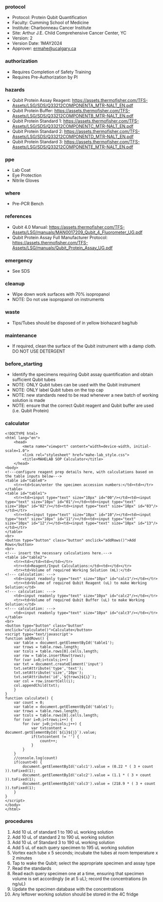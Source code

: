### protocol
- Protocol: Protein Qubit Quantification
- Faculty: Cumming School of Medicine
- Institute: Charbonneau Cancer Institute
- Site: Arthur J.E. Child Comprehensive Cancer Center, YC
- Version: 2
- Version Date: 1MAY2024
- Approver: ermahe@ucalgary.ca

### authorization
- Requires Completion of Safety Training
- Requires Pre-Authorization by PI

### hazards
- Qubit Protein Assay Reagent: https://assets.thermofisher.com/TFS-Assets/LSG/SDS/Q33212COMPONENTA_MTR-NALT_EN.pdf
- Qubit Protein Buffer: https://assets.thermofisher.com/TFS-Assets/LSG/SDS/Q33212COMPONENTB_MTR-NALT_EN.pdf
- Qubit Protein Standard 1: https://assets.thermofisher.com/TFS-Assets/LSG/SDS/Q33212COMPONENTC_MTR-NALT_EN.pdf
- Qubit Protein Standard 2: https://assets.thermofisher.com/TFS-Assets/LSG/SDS/Q33212COMPONENTD_MTR-NALT_EN.pdf
- Qubit Protein Standard 3: https://assets.thermofisher.com/TFS-Assets/LSG/SDS/Q33212COMPONENTE_MTR-NALT_EN.pdf

### ppe
- Lab Coat
- Eye Protection
- Nitrile Gloves

### where
- Pre-PCR Bench

### references
- Qubit 4.0 Manual: https://assets.thermofisher.com/TFS-Assets/LSG/manuals/MAN0017209_Qubit_4_Fluorometer_UG.pdf
- Qubit Protein Assay Full Manufacturer Protocol: https://assets.thermofisher.com/TFS-Assets/LSG/manuals/Qubit_Protein_Assay_UG.pdf

### emergency
- See SDS

### cleanup
- Wipe down work surfaces with 70% isopropanol
- NOTE: Do not use isopropanol on instruments

### waste
- Tips/Tubes should be disposed of in yellow biohazard bag/tub

### maintenance
- If required, clean the surface of the Qubit instrument with a damp cloth. DO NOT USE DETERGENT

### before_starting
- Identify the specimens requiring Qubit assay quantification and obtain sufficient Qubit tubes 
- NOTE: ONLY Qubit tubes can be used with the Qubit instrument
- NOTE: ONLY label Qubit tubes on the top cap
- NOTE: new standards need to be read whenever a new batch of working solution is made
- NOTE: ensure that the correct Qubit reagent and Qubit buffer are used (i.e. Qubit Protein)

### calculator
~~~~
<!DOCTYPE html>
<html lang="en">
	<head>
		<meta name="viewport" content="width=device-width, initial-scale=1.0">
		<link rel="stylesheet" href="mahe-lab_style.css">
		<title>MAHELAB SOP Calculator</title>
	</head>
<body>
<!---configure reagent prep details here, with calculations based on the table inputs below--->
<table id="table0">
	<tr><td>Scan/enter the specimen accession numbers:</td><td></tr>
</table>
<table id="table1">
	<tr><td><input type="text" size="10px" id="00"/></td><td><input type="text" size="10px" id="01"/></td><td><input type="text" size="10px" id="02"/></td><td><input type="text" size="10px" id="03"/></td></tr>
	<tr><td><input type="text" size="10px" id="10"/></td><td><input type="text" size="10px" id="11"/></td><td><input type="text" size="10px" id="12"/></td><td><input type="text" size="10px" id="13"/></td></tr>
</table>
<br>
<button type="button" class="button" onclick="addRows()">Add Rows</button>
<br>
<!--- insert the necessary calculations here.--->
<table id="table2">
	<tr><td></td><td></td></tr>
	<tr><td>Reagent/Input Calculations:</td><td></td></tr>
	<tr><td>Volume of required Working Solution (mL):</td>
<!--- calculation: --->
	<td><input readonly type="text" size="10px" id="calc1"/></td></tr>
	<tr><td>Volume of required Qubit Reagent (uL) to make Working Solution:</td>
<!--- calculation: --->
	<td><input readonly type="text" size="10px" id="calc2"/></td></tr>
	<tr><td>Volume of required Qubit Buffer (uL) to make Working Solution:</td>
<!--- calculation: --->
	<td><input readonly type="text" size="10px" id="calc3"/></td></tr>
</table>
<br>
<button type="button" class="button" onclick="calculate()">Calculate</button>
<script type='text/javascript'>
function addRows() {
    var table = document.getElementById('table1');
    var trows = table.rows.length;
    var tcols = table.rows[0].cells.length;
    var row = table.insertRow(trows);
    for (var i=0;i<tcols;i++) {
	var txt = document.createElement('input')
	txt.setAttribute('type','text');
	txt.setAttribute('size','10px');
	txt.setAttribute('id',`${trows}${i}`);
	var col = row.insertCell(i);
	col.appendChild(txt);
    }
}	
function calculate() {
    var count = 0;
    var table = document.getElementById('table1');
    var trows = table.rows.length;
    var tcols = table.rows[0].cells.length;
    for (var i=0;i<trows;i++) {
        for (var j=0;j<tcols;j++) {
            var txtcontent = document.getElementById(`${i}${j}`).value;
            if(txtcontent != '') {
                count++;
            }
        }
    }
    //console.log(count)
    if(count>0) {
        document.getElementById('calc1').value = (0.22 * ( 3 + count )).toFixed(1);
        document.getElementById('calc2').value = (1.1 * ( 3 + count )).toFixed(1);
        document.getElementById('calc3').value = (218.9 * ( 3 + count )).toFixed(1);
    }
}
</script>
</body>
</html>
~~~~
### procedures
1. Add 10 uL of standard 1 to 190 uL working solution
2. Add 10 uL of standard 2 to 190 uL working solution
3. Add 10 uL of Standard 3 to 190 uL working solution
4. Add 5 uL of each query specimen to 195 uL working solution
5. Vortex each tube x 5 seconds; incubate the tubes at room temperature x 2 minutes
6. Tap to wake the Qubit; select the appropriate specimen and assay type
7. Read the standards
8. Read each query specimen one at a time, ensuring that specimen volume is set accordingly (ie at 5 uL); record the concentrations (in ng/uL)
9. Update the specimen database with the concentrations
10. Any leftover working solution should be stored in the 4C fridge
